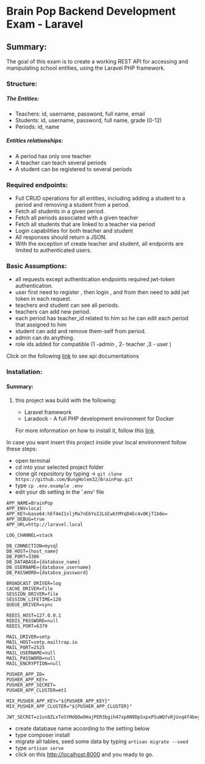 # Brain Pop Backend Development Exam - Laravel

## Summary:

The goal of this exam is to create a working REST API for accessing and manipulating school
entities, using the Laravel PHP framework.

### Structure:

##### The Entities:

- Teachers: id, username, password, full name, email
- Students: id, username, password, full name, grade (0-12)
- Periods: id, name

##### Entities relationships:

- A period has only one teacher
- A teacher can teach several periods
- A student can be registered to several periods

### Required endpoints:  

- Full CRUD operations for all entities, including adding a student to a period and
  removing a student from a period.
- Fetch all students in a given period.
- Fetch all periods associated with a given teacher
- Fetch all students that are linked to a teacher via period
- Login capabilities for both teacher and student
- All responses should return a JSON.
- With the exception of create teacher and student, all endpoints are limited to
  authenticated users.


### Basic Assumptions:
 - all requests except authentication endpoints required jwt-token authentication.
 - user first need to register , then login , and from then need to add jwt token in each request.
 - teachers and student can see all periods.
 - teachers can add new period.
 - each period has teacher_id related to him so he can edit each period that assigned to him
 - student can add and remove them-self from period.
 - admin can do anything.
 - role ids added for compatible (1 -admin , 2- teacher ,3 - user )
 
Click on the following [link](https://documenter.getpostman.com/view/895124/S1TR6La3?version=latest#intro) to see api documentations

### Installation:

#### Summary: 

1.  this project was build with the following: 
    - Laravel framework
    - Laradock - A full PHP development environment for Docker
    
    For more information on how to install it, follow this [link](https://laradock.io/getting-started/) 

In case you want insert this project inside your local environment follow these steps:

- open terminal
- cd into your selected project folder
- clone git repository by typing -> `git clone https://github.com/BungHolem32/BrainPop.git`
- type `cp .env.example .env`
- edit your db setting  in the '.env' file

```
APP_NAME=BrainPop
APP_ENV=local
APP_KEY=base64:hEf4mI1sljMa7nE6YoI2LGCwbtMYqD4Ec4vOKjT1b0o=
APP_DEBUG=true
APP_URL=http://laravel.local

LOG_CHANNEL=stack

DB_CONNECTION=mysql
DB_HOST={host_name}
DB_PORT=3306
DB_DATABASE={database_name}
DB_USERNAME={database_username}
DB_PASSWORD={databse_password}

BROADCAST_DRIVER=log
CACHE_DRIVER=file
SESSION_DRIVER=file
SESSION_LIFETIME=120
QUEUE_DRIVER=sync

REDIS_HOST=127.0.0.1
REDIS_PASSWORD=null
REDIS_PORT=6379

MAIL_DRIVER=smtp
MAIL_HOST=smtp.mailtrap.io
MAIL_PORT=2525
MAIL_USERNAME=null
MAIL_PASSWORD=null
MAIL_ENCRYPTION=null

PUSHER_APP_ID=
PUSHER_APP_KEY=
PUSHER_APP_SECRET=
PUSHER_APP_CLUSTER=mt1

MIX_PUSHER_APP_KEY="${PUSHER_APP_KEY}"
MIX_PUSHER_APP_CLUSTER="${PUSHER_APP_CLUSTER}"

JWT_SECRET=z1vn8ZLxTeSYMdQOwOHajPER3bgih47xp8N9DpSxpxPSuWQfvRjUvq4f4beyuW5D
```

- create database name according to the setting below
- type composer install
- migrate all tables, seed some data by typing `artisan migrate --seed`
- type `artisan serve`
- click on this  [http://localhost:8000](http://localhost:8000]) and you ready to go.

